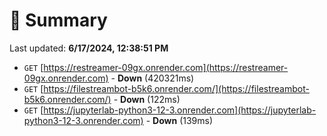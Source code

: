 # 📖 Summary
Last updated: **6/17/2024, 12:38:51 PM**

- `GET` [https://restreamer-09gx.onrender.com](https://restreamer-09gx.onrender.com) - **Down** (420321ms)
- `GET` [https://filestreambot-b5k6.onrender.com/](https://filestreambot-b5k6.onrender.com/) - **Down** (122ms)
- `GET` [https://jupyterlab-python3-12-3.onrender.com](https://jupyterlab-python3-12-3.onrender.com) - **Down** (139ms)
